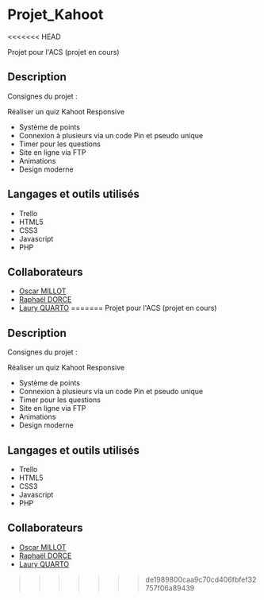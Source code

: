 # Projet_Kahoot
<<<<<<< HEAD

Projet pour l'ACS (projet en cours)

## Description

Consignes du projet :

Réaliser un quiz Kahoot
Responsive

- Système de points
- Connexion à plusieurs via un code Pin et pseudo unique
- Timer pour les questions
- Site en ligne via FTP
- Animations
- Design moderne

## Langages et outils utilisés

- Trello
- HTML5
- CSS3
- Javascript
- PHP

## Collaborateurs

- [Oscar MILLOT](https://github.com/OscarM-Code)
- [Raphaël DORCE](https://github.com/DorceRaphael)
- [Laury QUARTO](https://github.com/Lauryq)
=======
Projet pour l'ACS (projet en cours)

## Description  
Consignes du projet : 

Réaliser un quiz Kahoot
 Responsive
* Système de points
* Connexion à plusieurs via un code Pin et pseudo unique
* Timer pour les questions
* Site en ligne via FTP
* Animations
* Design moderne

## Langages et outils utilisés 
* Trello
* HTML5
* CSS3
* Javascript
* PHP

## Collaborateurs
* [Oscar MILLOT](https://github.com/OscarM-Code)
* [Raphaël DORCE](https://github.com/DorceRaphael)
* [Laury QUARTO](https://github.com/Lauryq)
>>>>>>> de1989800caa9c70cd406fbfef32757f06a89439
